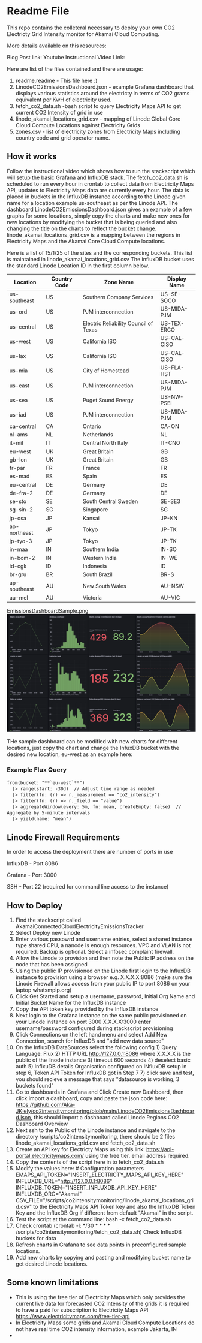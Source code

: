# Readme File 

This repo contains the colleteral necessary to deploy your own CO2 Electricty Grid Intensity monitor for Akamai Cloud Computing. 

More details available on this resources:

Blog Post link: 
Youtube Instructional Video Link: 

Here are list of the files contained and there are usage: 

1) readme.readme - This file here :) 
2) LinodeCO2EmissionsDashboard.json - example Grafana dashboard that displays various statistics around the electricty in terms of CO2 grams equivalent per KwH of electricity used.
3) fetch_co2_data.sh -bash script to query Electricity Maps API to get current CO2 Intensity of grid in use 
4) linode_akamai_locations_grid.csv - mapping of Linode Global Core Cloud Compute Locations against Electricity Grids 
5) zones.csv - list of electricity zones from Electricity Maps including country code and grid operator name. 


## How it works 

Follow the instructional video which shows how to run the stackscript which will setup the basic Grafana and InfluxDB stack. 
The fetch_co2_data.sh is scheduled to run every hour in crontab to collect data from Electricity Maps API, updates to Electricity Maps data are currently every hour. The data is placed in buckets in the InfluxDB instance according to the Linode given name for a location example us-southeast as per the Linode API. 
The dashboard LinodeCO2EmissionsDashboard.json gives an example of a few graphs for some locations, simply copy the charts and make new ones for new locations by modifying the bucket that is being queried and also changing the title on the charts to reflect the bucket change. 
linode_akamai_locations_grid.csv is a mapping between the regions in Electricity Maps and the Akamai Core Cloud Compute locations. 

Here is a list of 15/1/25 of the sites and the corresponding buckets.
This list is maintained in linode_akamai_locations_grid.csv
The influxDB bucket uses the standard Linode Location ID in the first column below. 

| Location       | Country Code | Zone Name                          | Display Name   |
|----------------|--------------|------------------------------------|----------------|
| us-southeast   | US           | Southern Company Services          | US-SE-SOCO     |
| us-ord         | US           | PJM interconnection                | US-MIDA-PJM    |
| us-central     | US           | Electric Reliability Council of Texas | US-TEX-ERCO |
| us-west        | US           | California ISO                     | US-CAL-CISO    |
| us-lax         | US           | California ISO                     | US-CAL-CISO    |
| us-mia         | US           | City of Homestead                  | US-FLA-HST     |
| us-east        | US           | PJM interconnection                | US-MIDA-PJM    |
| us-sea         | US           | Puget Sound Energy                 | US-NW-PSEI     |
| us-iad         | US           | PJM interconnection                | US-MIDA-PJM    |
| ca-central     | CA           | Ontario                            | CA-ON          |
| nl-ams         | NL           | Netherlands                        | NL             |
| it-mil         | IT           | Central North Italy                | IT-CNO         |
| eu-west        | UK           | Great Britain                      | GB             |
| gb-lon         | UK           | Great Britain                      | GB             |
| fr-par         | FR           | France                             | FR             |
| es-mad         | ES           | Spain                              | ES             |
| eu-central     | DE           | Germany                            | DE             |
| de-fra-2       | DE           | Germany                            | DE             |
| se-sto         | SE           | South Central Sweden               | SE-SE3         |
| sg-sin-2       | SG           | Singapore                          | SG             |
| jp-osa         | JP           | Kansai                             | JP-KN          |
| ap-northeast   | JP           | Tokyo                              | JP-TK          |
| jp-tyo-3       | JP           | Tokyo                              | JP-TK          |
| in-maa         | IN           | Southern India                     | IN-SO          |
| in-bom-2       | IN           | Western India                      | IN-WE          |
| id-cgk         | ID           | Indonesia                          | ID             |
| br-gru         | BR           | South Brazil                       | BR-S           |
| ap-southeast   | AU           | New South Wales                    | AU-NSW         |
| au-mel         | AU           | Victoria                           | AU-VIC         |



EmissionsDashboardSample.png
![Alt text](EmissionsDashboardSample.png)

THe sample dashboard can be modified with new charts for different locations, just copy the chart and change the InfuxDB bucket with the desired new location, eu-west as an example here:

### Example Flux Query

```flux
from(bucket: "**`eu-west`**")
  |> range(start: -30d)  // Adjust time range as needed
  |> filter(fn: (r) => r._measurement == "co2_intensity")
  |> filter(fn: (r) => r._field == "value")
  |> aggregateWindow(every: 5m, fn: mean, createEmpty: false)  // Aggregate by 5-minute intervals
  |> yield(name: "mean")
```


## Linode Firewall Requirements 

In order to access the deployment there are number of ports in use 

InfluxDB - Port 8086 

Grafana - Port 3000

SSH - Port 22 (required for command line access to the instance) 

## How to Deploy 

1. Find the stackscript called AkamaiConnectedCloudElectricityEmissionsTracker
2. Select Deploy new Linode
3. Enter various passowrd and username entries, select a shared instance type shared CPU, a nanode is enough resources. VPC and VLAN is not required. Backup is optional. Select a infosec complaint firewall. 
4. Allow the Linode to provision and then note the Public IP address on the node that has been assigned
5. Using the public IP provisioned on the Linode first login to the InfluxDB instance to provision using a browser e.g. X.X.X.X:8086 (make sure the Linode Firewall allows access from your public IP to port 8086 on your laptop whatsmpip.org) 
6. Click Get Started and setup a username, password, Initial Org Name and Initial Bucket Name for the InfluxDB instance
7. Copy the API token key provided by the InfluxDB instance
8. Next login to the Grafana Instance on the same public provisioned on your Linode instance on port 3000 X.X.X.X:3000 enter username/password configured during stackscript provisioning
9. Click Connections on the left hand menu and select Add New Connection, search for InfluxDB and "add new data source"
10. On the InfluxDB DataSources select the following config 1) Query Language: Flux 2) HTTP URL http://127.0.0.1:8086 where X.X.X.X is the public of the linode instance 3) timeout 600 seconds 4) deselect basic auth 5) InflxuDB details Organisation configured on INfluxDB setup in step 6, Token API Token for InfluxDB got in Step 7 7) click save and test, you should recieve a message that says "datasource is working, 3 buckets found"
11. Go to dashboards in Grafana and Click Create new Dashboard, then click import a dashboard, copy and paste the json code here: https://github.com/Aka-JKiely/co2intensitymonitoring/blob/main/LinodeCO2EmissionsDashboard.json, this should import a dashboard called Linode Regions CO2 Dashboard Overview
12. Next ssh to the Public of the Linode instance and navigate to the directory /scripts/co2intensitymonitoring, there should be 2 files linode_akamai_locations_grid.csv and fetch_co2_data.sh
13. Create an API key for Electricty Maps using this link: https://api-portal.electricitymaps.com/ using the free tier, email address required.
14. Copy the contents of the script here in to fetch_co2_data.sh
15. Modify the values here: # Configuration parameters
EMAPS_API_TOKEN="INSERT_ELECTRICTY_MAPS_API_KEY_HERE"
INFLUXDB_URL="http://127.0.0.1:8086"
INFLUXDB_TOKEN="INSERT_INFLUXDB_API_KEY_HERE"
INFLUXDB_ORG="Akamai"
CSV_FILE="/scripts/co2intensitymonitoring/linode_akamai_locations_grid.csv"
to the Electricity Maps API Token key and also the InfluxDB Token Key and the InfluxDB Org if different from default "Akamai" in the script.
16. Test the script at the command line: bash -x fetch_co2_data.sh
17. Check crontab (crontab -l: */30 * * * * /scripts/co2intensitymonitoring/fetch_co2_data.sh) Check InfluxDB buckets for data
18. Refresh charts in Grafana to see data points in preconfigured sample locations.
19. Add new charts by copying and pasting and modifying bucket name to get desired Linode locations.
    

## Some known limitations 

- This is using the free tier of Electricity Maps which only provides the current live data for forecasted CO2 Intensity of the grids it is required to have a paid for subscription to Electricity Maps API https://www.electricitymaps.com/free-tier-api 
- In Electricity Maps some grids and Akamai Cloud Compute Locations do not have real time CO2 intensity information, example Jakarta, IN
- 
  


